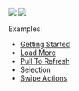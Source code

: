 <!-- default badges list -->
![](https://img.shields.io/endpoint?url=https://codecentral.devexpress.com/api/v1/VersionRange/312217278/21.1.3%2B)
[![](https://img.shields.io/badge/📖_How_to_use_DevExpress_Examples-e9f6fc?style=flat-square)](https://docs.devexpress.com/GeneralInformation/403183)
<!-- default badges end -->
Examples:

- [Getting Started](./CS/GettingStarted)  
- [Load More](./CS/LoadMore)  
- [Pull To Refresh](./CS/PullToRefresh)  
- [Selection](./CS/Selection)
- [Swipe Actions](./CS/Swipe)
